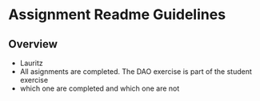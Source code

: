 # Assignment Readme Guidelines

## Overview

- Lauritz
- All asignments are completed. The DAO exercise is part of the student exercise
- which one are completed and which one are not
